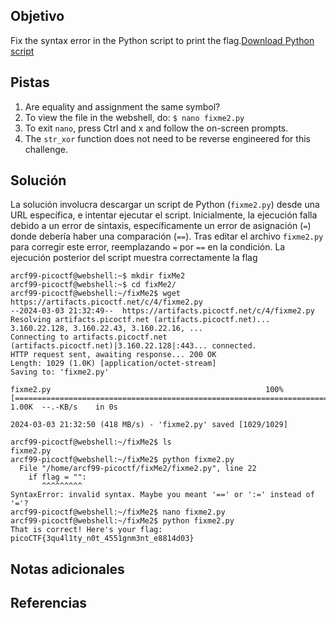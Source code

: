 ## Objetivo
Fix the syntax error in the Python script to print the flag.[Download Python script](https://artifacts.picoctf.net/c/4/fixme2.py)

## Pistas
1. Are equality and assignment the same symbol?
2. To view the file in the webshell, do: `$ nano fixme2.py`
3. To exit `nano`, press Ctrl and x and follow the on-screen prompts.
4. The `str_xor` function does not need to be reverse engineered for this challenge.


## Solución

La solución involucra descargar un script de Python (`fixme2.py`) desde una URL específica, e intentar ejecutar el script. Inicialmente, la ejecución falla debido a un error de sintaxis, específicamente un error de asignación (`=`) donde debería haber una comparación (`==`). Tras editar el archivo `fixme2.py` para corregir este error, reemplazando `=` por `==` en la condición. La ejecución posterior del script muestra correctamente la flag
```
arcf99-picoctf@webshell:~$ mkdir fixMe2
arcf99-picoctf@webshell:~$ cd fixMe2/
arcf99-picoctf@webshell:~/fixMe2$ wget https://artifacts.picoctf.net/c/4/fixme2.py
--2024-03-03 21:32:49--  https://artifacts.picoctf.net/c/4/fixme2.py
Resolving artifacts.picoctf.net (artifacts.picoctf.net)... 3.160.22.128, 3.160.22.43, 3.160.22.16, ...
Connecting to artifacts.picoctf.net (artifacts.picoctf.net)|3.160.22.128|:443... connected.
HTTP request sent, awaiting response... 200 OK
Length: 1029 (1.0K) [application/octet-stream]
Saving to: 'fixme2.py'

fixme2.py                                                100%[=================================================================================================================================>]   1.00K  --.-KB/s    in 0s      

2024-03-03 21:32:50 (418 MB/s) - 'fixme2.py' saved [1029/1029]

arcf99-picoctf@webshell:~/fixMe2$ ls
fixme2.py
arcf99-picoctf@webshell:~/fixMe2$ python fixme2.py 
  File "/home/arcf99-picoctf/fixMe2/fixme2.py", line 22
    if flag = "":
       ^^^^^^^^^
SyntaxError: invalid syntax. Maybe you meant '==' or ':=' instead of '='?
arcf99-picoctf@webshell:~/fixMe2$ nano fixme2.py 
arcf99-picoctf@webshell:~/fixMe2$ python fixme2.py 
That is correct! Here's your flag: picoCTF{3qu4l1ty_n0t_4551gnm3nt_e8814d03}
```
## Notas adicionales

## Referencias